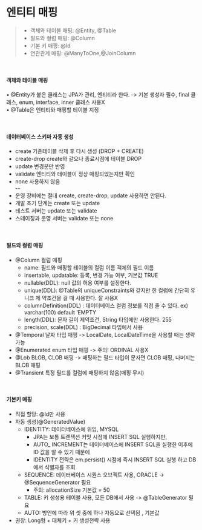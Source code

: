 # 엔티티 매핑

> * 객체와 테이블 매핑: @Entity, @Table
> * 필드와 컬럼 매핑: @Column
> * 기본 키 매핑: @Id
> * 연관관계 매핑: @ManyToOne,@JoinColumn 

<br>


#### 객체와 테이블 매핑
• @Entity가 붙은 클래스는 JPA가 관리, 엔티티라 한다. 
-> 기본 생성자 필수, final 클래스, enum, interface, inner 클래스 사용X  
• @Table은 엔티티와 매핑할 테이블 지정

<br>

#### 데이터베이스 스키마 자동 생성 
* create 기존테이블 삭제 후 다시 생성 (DROP + CREATE) 
* create-drop create와 같으나 종료시점에 테이블 DROP
* update 변경분만 반영
* validate 엔티티와 테이블이 정상 매핑되었는지만 확인
* none 사용하지 않음           
--
* 운영 장비에는 절대 create, create-drop, update 사용하면
안된다. 
* 개발 초기 단계는 create 또는 update 
*  테스트 서버는 update 또는 validate 
*  스테이징과 운영 서버는 validate 또는 none

<br>

#### 필드와 컬럼 매핑
* @Column 컬럼 매핑
    * name: 필드와 매핑할 테이블의 컬럼 이름 객체의 필드 이름
    * insertable, updatable: 등록, 변경 가능 여부,  기본값 TRUE
    * nullable(DDL): null 값의 허용 여부를 설정한다. 
    * unique(DDL): @Table의 uniqueConstraints와 같지만 한 컬럼에 간단히 유니크 제
약조건을 걸 때 사용한다. 잘 사용X
    * columnDefinition(DDL) : 데이터베이스 컬럼 정보를 직접 줄 수 있다.  ex) varchar(100) default ‘EMPTY
    * length(DDL): 문자 길이 제약조건, String 타입에만 사용한다. 255
    * precision, scale(DDL) : BigDecimal 타입에서 사용 
* @Temporal 날짜 타입 매핑  -> LocalDate, LocalDateTime을 사용할 때는 생략 가능
* @Enumerated enum 타입 매핑  -> 주의! ORDINAL 사용X
* @Lob BLOB, CLOB 매핑  -> 매핑하는 필드 타입이 문자면 CLOB 매핑, 나머지는 BLOB 매핑
* @Transient 특정 필드를 컬럼에 매핑하지 않음(매핑 무시)

<br>

#### 기본키 매핑

* 직접 할당: @Id만 사용
* 자동 생성(@GeneratedValue) 
    * IDENTITY: 데이터베이스에 위임, MYSQL 
        * JPA는 보통 트랜잭션 커밋 시점에 INSERT SQL 실행하지만, 
        * AUTO_ INCREMENT는 데이터베이스에 INSERT SQL을 실행한 이후에 ID 값을 알 수 있기 때문에
        * IDENTITY 전략은 em.persist() 시점에 즉시 INSERT SQL 실행
하고 DB에서 식별자를 조회
    * SEQUENCE: 데이터베이스 시퀀스 오브젝트 사용, ORACLE -> @SequenceGenerator 필요
        * 주의: allocationSize 기본값 = 50
    * TABLE: 키 생성용 테이블 사용, 모든 DB에서 사용  -> @TableGenerator 필요
    * AUTO: 방언에 따라 위 셋 중에 하나  자동으로 선택됨 , 기본값
* 권장: Long형 + 대체키 + 키 생성전략 사용

